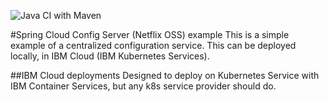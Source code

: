![Java CI with Maven](https://github.com/acmthinks/myproj/workflows/Java%20CI%20with%20Maven/badge.svg)

#Spring Cloud Config Server (Netflix OSS) example
This is a simple example of a centralized configuration service. This can be deployed locally, in IBM Cloud (IBM Kubernetes Services). 

##IBM Cloud deployments
Designed to deploy on Kubernetes Service with IBM Container Services, but any k8s service provider should do.
